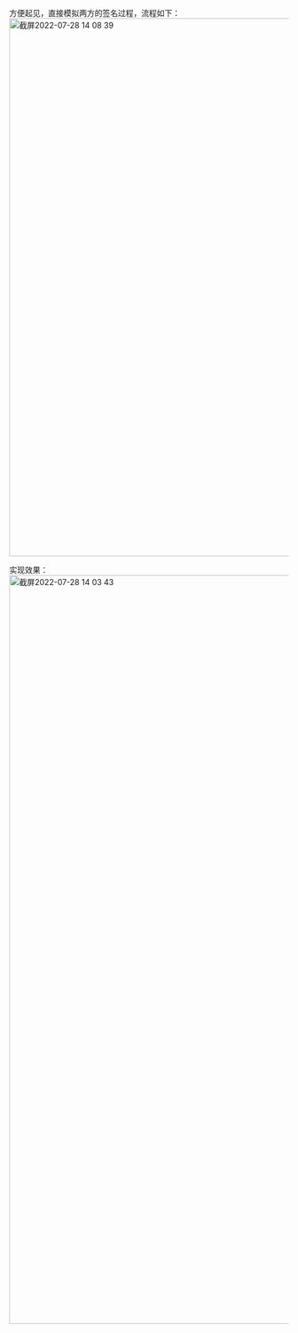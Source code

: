 方便起见，直接模拟两方的签名过程，流程如下：
<img width="968" alt="截屏2022-07-28 14 08 39" src="https://user-images.githubusercontent.com/108727329/181433168-b24b3714-4924-4319-9d84-df5a2d4a6655.png">

实现效果：
<img width="1347" alt="截屏2022-07-28 14 03 43" src="https://user-images.githubusercontent.com/108727329/181433192-5c10191b-3f1d-4e0a-b998-df13185791a1.png">
